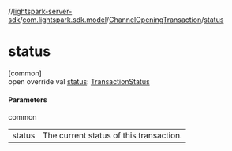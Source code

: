 //[lightspark-server-sdk](../../../index.md)/[com.lightspark.sdk.model](../index.md)/[ChannelOpeningTransaction](index.md)/[status](status.md)

# status

[common]\
open override val [status](status.md): [TransactionStatus](../-transaction-status/index.md)

#### Parameters

common

| | |
|---|---|
| status | The current status of this transaction. |
